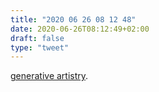 ```yaml
---
title: "2020 06 26 08 12 48"
date: 2020-06-26T08:12:49+02:00
draft: false
type: "tweet"
---
```


[generative artistry](https://generativeartistry.com).
